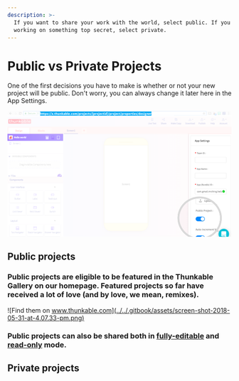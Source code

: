 ```yaml
---
description: >-
  If you want to share your work with the world, select public. If you are
  working on something top secret, select private.
---
```


# Public vs Private Projects

One of the first decisions you have to make is whether or not your new project will be public.  Don't worry, you can always change it later here in the App Settings.

![](../../.gitbook/assets/image%20%283%29.png)

## Public projects

### Public projects are eligible to be featured in the Thunkable Gallery on our homepage. Featured projects so far have received a lot of love \(and by love, we mean, remixes\).

![Find them on www.thunkable.com](../../.gitbook/assets/screen-shot-2018-05-31-at-4.07.33-pm.png)

### 

### **Public projects can also be shared both in** [**fully-editable**](../5-share.md#share-a-fully-editable-copy-of-your-app-project) **and** [**read-only**](../5-share.md#share-a-read-only-version-of-your-app-project) **mode.**



## Private projects





